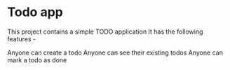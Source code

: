 # Todo app
This project contains a simple TODO application It has the following features -

Anyone can create a todo
Anyone can see their existing todos
Anyone can mark a todo as done